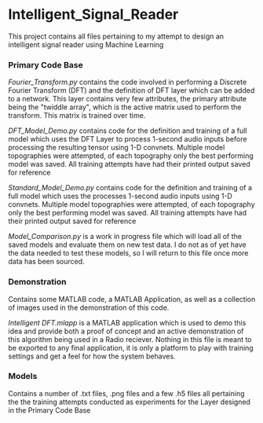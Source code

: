 # Intelligent_Signal_Reader
This project contains all files pertaining to my attempt to design an intelligent signal reader using Machine Learning

### Primary Code Base
_Fourier_Transform.py_ contains the code involved in performing a Discrete Fourier Transform (DFT)
and the definition of DFT layer which can be added to a network. This layer contains very few attributes,
the primary attribute being the "twiddle array", which is the active matrix used to 
perform the transform. This matrix is trained over time.

_DFT_Model_Demo.py_ contains code for the definition and training of a full model which uses the 
DFT Layer to process 1-second audio inputs before processing the resulting tensor using 1-D convnets.
Multiple model topographies were attempted, of each topography only the best performing model was saved.
All training attempts have had their printed output saved for reference

_Standard_Model_Demo.py_ contains code for the definition and training of a full model which uses the 
processes 1-second audio inputs using 1-D convnets. Multiple model topographies were attempted, of each
topography only the best performing model was saved. All training attempts have had their printed 
output saved for reference

_Model_Comparison.py_ is a work in progress file which will load all of the saved models and evaluate them
on new test data. I do not as of yet have the data needed to test these models, so I will return to this 
file once more data has been sourced.

### Demonstration
Contains some MATLAB code, a MATLAB Application, as well as a collection of images used in the demonstration of this code.

_Intelligent DFT.mlapp_ is a MATLAB application which is used to demo this idea and provide both a proof of concept and
an active demonstration of this algorithm being used in a Radio reciever. Nothing in this file is meant to be exported to
any final application, it is only a platform to play with training settings and get a feel for how the system behaves.

### Models
Contains a number of .txt files, .png files and a few .h5 files all pertaining the the training attempts conducted as experiments
for the Layer designed in the Primary Code Base
